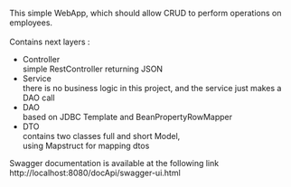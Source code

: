 
This simple WebApp, which should allow CRUD to perform operations on employees.<br><br>
Contains next layers :<br>
* Controller<br>
simple RestController returning JSON<br>
* Service<br>
there is no business logic in this project, and the service just makes a DAO call<br>
* DAO<br>
based on JDBC Template and BeanPropertyRowMapper  <br>
* DTO<br>
contains two classes full and short Model,<br>
  using Mapstruct for mapping dtos

Swagger documentation is available at the following link<br>
http://localhost:8080/docApi/swagger-ui.html
  

